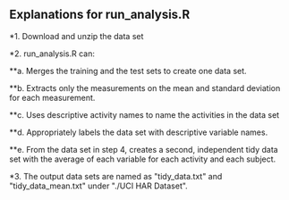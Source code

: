 ## Explanations for run_analysis.R
*1. Download and unzip the data set

*2. run_analysis.R can: 

**a. Merges the training and the test sets to create one data set.

**b. Extracts only the measurements on the mean and standard deviation for each measurement. 

**c. Uses descriptive activity names to name the activities in the data set

**d. Appropriately labels the data set with descriptive variable names. 

**e. From the data set in step 4, creates a second, independent tidy data set with the average of each variable for each activity and each subject.

*3. The output data sets are named as "tidy_data.txt" and "tidy_data_mean.txt" under "./UCI HAR Dataset".
